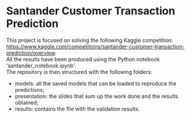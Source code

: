 # Santander Customer Transaction Prediction
This project is focused on solving the following Kaggle competition: https://www.kaggle.com/competitions/santander-customer-transaction-prediction/overview. <br>
All the results have been produced using the Python notebook 'santander_notebook.ipynb'. <br>
The repository is then structured with the following folders:

- models: all the saved models that can be loaded to reproduce the predictions;
- presentation: the slides that sum up the work done and the results obtained;
- results: contains the file with the validation results.
